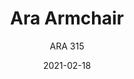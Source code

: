 ---
designer: "Jorge Pensi Design Studio"
description: "Ara%20Armchair%20made%20in%20polypropylene%20with%20its%20aesthetic%20language%2C%20refined%20and%20well-balanced%2C%20becomes%20so%20unique%20thanks%20to%20the%20peculiarity%20of%20the%20handle%20at%20the%20end%20of%20the%20backrest."
image_primary: "img/Ara_315_05_zoom.jpg"
image_secondary: "img/Ara_315_06_zoom.jpg"
manufacturer: "Pedrali"
href: "https://www.pedrali.it/en/products/catalog/Armchair-ARA-315/"
subtitle: "ARA 315"
tags: 
  - "Pedrali"
  - "Chairs"
title: "Ara Armchair"
category: "Chairs"
slug: "/manufacturers/pedrali/chairs/jorge-pensi-design-studio-ara-armchair"
date: "2021-02-18"
---